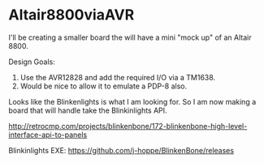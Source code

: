 # Altair8800viaAVR
I'll be creating a smaller board the will have a mini "mock up" of an Altair 8800.

Design Goals:
1. Use the AVR12828 and add the required I/O via a TM1638.
1. Would be nice to allow it to emulate a PDP-8 also.

Looks like the Blinkenlights is what I am looking for. So I am now making a board that will handle take the Blinkinlights API.

http://retrocmp.com/projects/blinkenbone/172-blinkenbone-high-level-interface-api-to-panels


Blinkinlights EXE:
https://github.com/j-hoppe/BlinkenBone/releases
